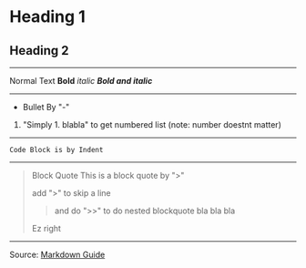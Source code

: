 # Heading 1
## Heading 2

***

Normal Text 
**Bold**
*italic*
***Bold and italic***

***
- Bullet By "-"
1. "Simply 1. blabla" to get numbered list (note: number doestnt matter)

***

	Code Block is by Indent

***

>Block Quote
>This is a block quote by ">"
>
>add ">" to skip a line
>
>>and do ">>" to do nested blockquote
>>bla bla bla
>
>Ez right

***


Source: [Markdown Guide](https://www.markdownguide.org/basic-syntax/)











